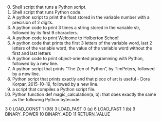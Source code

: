 0.  Shell script that runs a Python script.
1. Shell script that runs Python code.
4. A python script to print the float stored in the variable number with a precision of 2 digits.
5. A python code to print 3 times a string stored in the variable str, followed by its first 9 characters.
6. A python code  to print Welcome to Holberton School!
7. A python code that prints the first 3 letters of the variable word, last 2 letters of the variable word, the value of the variable word without the first and last letters
8. A python code to print object-oriented programming with Python, followed by a new line.
9. A python script that prints “The Zen of Python”, by TimPeters, followed by a new line.
100. Python script that prints exactly and that piece of art is useful - Dora Korpar, 2015-10-19, followed by a new line.
101. a script that compiles a Python script file.
102.  Python function def magic_calculation(a, b): that does exactly the same as the following Python bytecode:

  3           0 LOAD_CONST               1 (98)
              3 LOAD_FAST                0 (a)
              6 LOAD_FAST                1 (b)
              9 BINARY_POWER
             10 BINARY_ADD
             11 RETURN_VALUE

